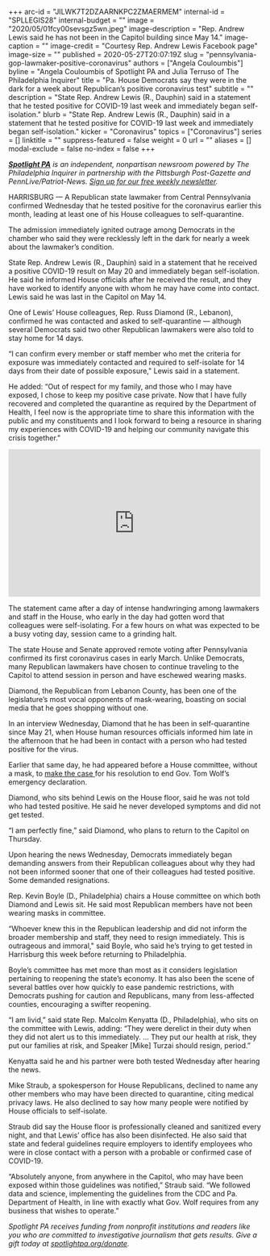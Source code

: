 +++
arc-id = "JILWK7T2DZAARNKPC2ZMAERMEM"
internal-id = "SPLLEGIS28"
internal-budget = ""
image = "2020/05/01fcy00sevsgz5wn.jpeg"
image-description = "Rep. Andrew Lewis said he has not been in the Capitol building since May 14."
image-caption = ""
image-credit = "Courtesy Rep. Andrew Lewis Facebook page"
image-size = ""
published = 2020-05-27T20:07:19Z
slug = "pennsylvania-gop-lawmaker-positive-coronavirus"
authors = ["Angela Couloumbis"]
byline = "Angela Couloumbis of Spotlight PA and Julia Terruso of The Philadelphia Inquirer"
title = "Pa. House Democrats say they were in the dark for a week about Republican’s positive coronavirus test"
subtitle = ""
description = "State Rep. Andrew Lewis (R., Dauphin) said in a statement that he tested positive for COVID-19 last week and immediately began self-isolation."
blurb = "State Rep. Andrew Lewis (R., Dauphin) said in a statement that he tested positive for COVID-19 last week and immediately began self-isolation."
kicker = "Coronavirus"
topics = ["Coronavirus"]
series = []
linktitle = ""
suppress-featured = false
weight = 0
url = ""
aliases = []
modal-exclude = false
no-index = false
+++

<a href="https://lesspage.com/"><i><b>Spotlight PA</b></i></a><i> is an independent, nonpartisan newsroom powered by The Philadelphia Inquirer in partnership with the Pittsburgh Post-Gazette and PennLive/Patriot-News. </i><a href="https://lesspage.com/newsletters"><i>Sign up for our free weekly newsletter</i></a><i>.</i>

HARRISBURG — A Republican state lawmaker from Central Pennsylvania confirmed Wednesday that he tested positive for the coronavirus earlier this month, leading at least one of his House colleagues to self-quarantine.

The admission immediately ignited outrage among Democrats in the chamber who said they were recklessly left in the dark for nearly a week about the lawmaker’s condition.

State Rep. Andrew Lewis (R., Dauphin) said in a statement that he received a positive COVID-19 result on May 20 and immediately began self-isolation. He said he informed House officials after he received the result, and they have worked to identify anyone with whom he may have come into contact. Lewis said he was last in the Capitol on May 14.

One of Lewis’ House colleagues, Rep. Russ Diamond (R., Lebanon), confirmed he was contacted and asked to self-quarantine — although several Democrats said two other Republican lawmakers were also told to stay home for 14 days.

“I can confirm every member or staff member who met the criteria for exposure was immediately contacted and required to self-isolate for 14 days from their date of possible exposure," Lewis said in a statement.

He added: “Out of respect for my family, and those who I may have exposed, I chose to keep my positive case private. Now that I have fully recovered and completed the quarantine as required by the Department of Health, I feel now is the appropriate time to share this information with the public and my constituents and I look forward to being a resource in sharing my experiences with COVID-19 and helping our community navigate this crisis together."

<iframe src="https://www.facebook.com/plugins/post.php?href=https%3A%2F%2Fwww.facebook.com%2FRepAndrewLewis%2Fposts%2F3165877086971260&width=500" width="500" height="293" style="border:none;overflow:hidden" scrolling="no" frameborder="0" allowTransparency="true" allow="encrypted-media"></iframe>

The statement came after a day of intense handwringing among lawmakers and staff in the House, who early in the day had gotten word that colleagues were self-isolating. For a few hours on what was expected to be a busy voting day, session came to a grinding halt.

The state House and Senate approved remote voting after Pennsylvania confirmed its first coronavirus cases in early March. Unlike Democrats, many Republican lawmakers have chosen to continue traveling to the Capitol to attend session in person and have eschewed wearing masks.

Diamond, the Republican from Lebanon County, has been one of the legislature’s most vocal opponents of mask-wearing, boasting on social media that he goes shopping without one.

In an interview Wednesday, Diamond that he has been in self-quarantine since May 21, when House human resources officials informed him late in the afternoon that he had been in contact with a person who had tested positive for the virus.

Earlier that same day, he had appeared before a House committee, without a mask, to <a href="https://lancasteronline.com/news/politics/committee-advances-nuclear-option-to-shut-down-wolf-s-emergency-power/article_09f0e996-9b85-11ea-be7e-a3c4a2dad5bb.html" target=_blank>make the case </a>for his resolution to end Gov. Tom Wolf’s emergency declaration.

Diamond, who sits behind Lewis on the House floor, said he was not told who had tested positive. He said he never developed symptoms and did not get tested.

“I am perfectly fine,” said Diamond, who plans to return to the Capitol on Thursday.

Upon hearing the news Wednesday, Democrats immediately began demanding answers from their Republican colleagues about why they had not been informed sooner that one of their colleagues had tested positive. Some demanded resignations.

Rep. Kevin Boyle (D., Philadelphia) chairs a House committee on which both Diamond and Lewis sit. He said most Republican members have not been wearing masks in committee.

<script src="https://lesspage.com/embed.js" async></script><div data-spl-embed-version="1" data-spl-src="https://lesspage.com/embeds/newsletter/"></div>


“Whoever knew this in the Republican leadership and did not inform the broader membership and staff, they need to resign immediately. This is outrageous and immoral," said Boyle, who said he’s trying to get tested in Harrisburg this week before returning to Philadelphia.

Boyle’s committee has met more than most as it considers legislation pertaining to reopening the state’s economy. It has also been the scene of several battles over how quickly to ease pandemic restrictions, with Democrats pushing for caution and Republicans, many from less-affected counties, encouraging a swifter reopening.

“I am livid,” said state Rep. Malcolm Kenyatta (D., Philadelphia), who sits on the committee with Lewis, adding: “They were derelict in their duty when they did not alert us to this immediately. ... They put our health at risk, they put our families at risk, and Speaker [Mike] Turzai should resign, period.”

Kenyatta said he and his partner were both tested Wednesday after hearing the news.

Mike Straub, a spokesperson for House Republicans, declined to name any other members who may have been directed to quarantine, citing medical privacy laws. He also declined to say how many people were notified by House officials to self-isolate.

Straub did say the House floor is professionally cleaned and sanitized every night, and that Lewis’ office has also been disinfected. He also said that state and federal guidelines require employers to identify employees who were in close contact with a person with a probable or confirmed case of COVID-19.

“Absolutely anyone, from anywhere in the Capitol, who may have been exposed within those guidelines was notified,” Straub said. “We followed data and science, implementing the guidelines from the CDC and Pa. Department of Health, in line with exactly what Gov. Wolf requires from any business that wishes to operate.”

<i>Spotlight PA receives funding from nonprofit institutions and readers like you who are committed to investigative journalism that gets results. Give a gift today at </i><a href="https://lesspage.com/donate"><i>spotlightpa.org/donate</i></a><i>.</i>
